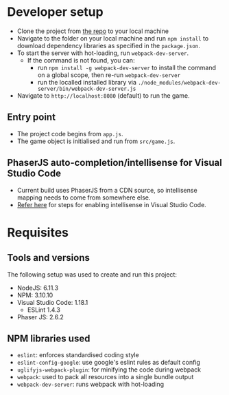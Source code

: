 # Developer setup

- Clone the project from [the repo](https://github.com/laxa88/slotmachine-test) to your local machine
- Navigate to the folder on your local machine and run `npm install` to download dependency libraries as specified in the `package.json`.
- To start the server with hot-loading, run `webpack-dev-server`.
  - If the command is not found, you can:
    - run `npm install -g webpack-dev-server` to install the command on a global scope, then re-run `webpack-dev-server`
    - run the localled installed library via `./node_modules/webpack-dev-server/bin/webpack-dev-server.js`
- Navigate to `http://localhost:8080` (default) to run the game.

## Entry point

- The project code begins from `app.js`.
- The game object is initialised and run from `src/game.js`.

## PhaserJS auto-completion/intellisense for Visual Studio Code

- Current build uses PhaserJS from a CDN source, so intellisense mapping needs to come from somewhere else.
- [Refer here](http://www.html5gamedevs.com/topic/27418-visual-studio-code-intellisense-for-phaserjs/) for steps for enabling intellisense in Visual Studio Code.

# Requisites

## Tools and versions

The following setup was used to create and run this project:

- NodeJS: 6.11.3
- NPM: 3.10.10
- Visual Studio Code: 1.18.1
  - ESLint 1.4.3
- Phaser JS: 2.6.2

## NPM libraries used

- `eslint`: enforces standardised coding style
- `eslint-config-google`: use google's eslint rules as default config
- `uglifyjs-webpack-plugin`: for minifying the code during webpack
- `webpack`: used to pack all resources into a single bundle output
- `webpack-dev-server`: runs webpack with hot-loading